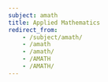 ```yaml
---
subject: amath
title: Applied Mathematics
redirect_from:
    - /subject/amath/
    - /amath
    - /amath/
    - /AMATH
    - /AMATH/
---
```

